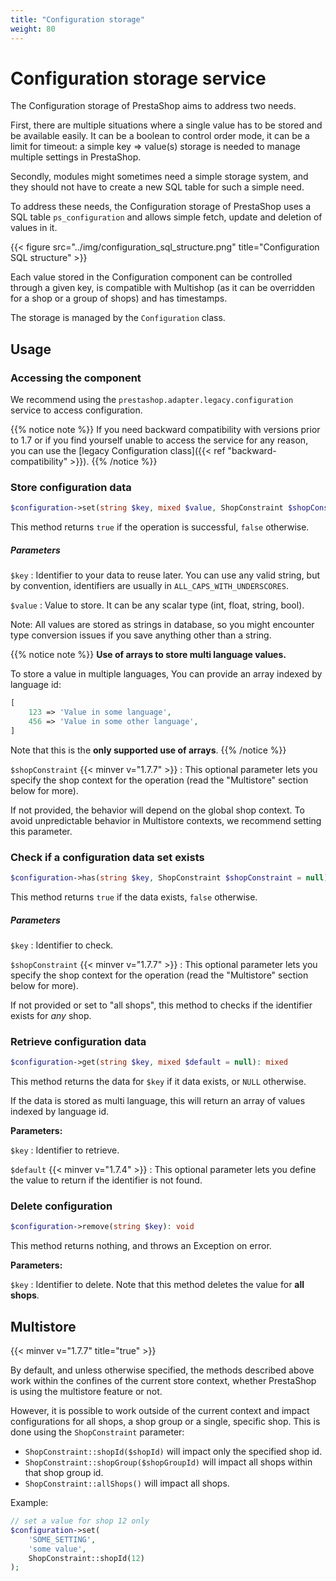 ```yaml
---
title: "Configuration storage"
weight: 80
---
```


# Configuration storage service

The Configuration storage of PrestaShop aims to address two needs.

First, there are multiple situations where a single value has to be stored and be available easily. It can be a boolean to control order mode, it can be a limit for timeout: a simple key => value(s) storage is needed to manage multiple settings in PrestaShop.

Secondly, modules might sometimes need a simple storage system, and they should not have to create a new SQL table for such a simple need.

To address these needs, the Configuration storage of PrestaShop uses a SQL table `ps_configuration` and allows simple fetch, update and deletion of values in it.

{{< figure src="../img/configuration_sql_structure.png" title="Configuration SQL structure" >}}

Each value stored in the Configuration component can be controlled through a given key, is compatible with Multishop (as it can be overridden for a shop or a group of shops) and has timestamps.

The storage is managed by the `Configuration` class.

## Usage

### Accessing the component

We recommend using the `prestashop.adapter.legacy.configuration` service to access configuration.

{{% notice note %}}
If you need backward compatibility with versions prior to 1.7 or if you find yourself unable to access the service for any reason, you can use the [legacy Configuration class]({{< ref "backward-compatibility" >}}).
{{% /notice %}}

### Store configuration data

```php
$configuration->set(string $key, mixed $value, ShopConstraint $shopConstraint = null): bool
```

This method returns `true` if the operation is successful, `false` otherwise.

##### Parameters

`$key`
: 
  Identifier to your data to reuse later. You can use any valid string, but by convention, identifiers are usually in `ALL_CAPS_WITH_UNDERSCORES`.
  
`$value`
: 
  Value to store. It can be any scalar type (int, float, string, bool). 

  Note: All values are stored as strings in database, so you might encounter type conversion issues if you save anything other than a string.

  {{% notice note %}}
  **Use of arrays to store multi language values.**
  
  To store a value in multiple languages, You can provide an array indexed by language id:
  ```php
  [
      123 => 'Value in some language',
      456 => 'Value in some other language',
  ]
  ```
  
  Note that this is the **only supported use of arrays**.
  {{% /notice %}}

`$shopConstraint` {{< minver v="1.7.7" >}}
: 
  This optional parameter lets you specify the shop context for the operation (read the "Multistore" section below for more). 
  
  If not provided, the behavior will depend on the global shop context. To avoid unpredictable behavior in Multistore contexts, we recommend setting this parameter.

### Check if a configuration data set exists

```php
$configuration->has(string $key, ShopConstraint $shopConstraint = null): bool
```

This method returns `true` if the data exists, `false` otherwise.

##### Parameters

`$key`
: 
  Identifier to check.

`$shopConstraint` {{< minver v="1.7.7" >}}
: 
  This optional parameter lets you specify the shop context for the operation (read the "Multistore" section below for more). 
  
  If not provided or set to "all shops", this method to checks if the identifier exists for _any_ shop.

### Retrieve configuration data

```php
$configuration->get(string $key, mixed $default = null): mixed
```

This method returns the data for `$key` if it data exists, or `NULL` otherwise.

If the data is stored as multi language, this will return an array of values indexed by language id.

**Parameters:**

`$key`
: 
  Identifier to retrieve.

`$default` {{< minver v="1.7.4" >}}
: 
  This optional parameter lets you define the value to return if the identifier is not found.

### Delete configuration

```php
$configuration->remove(string $key): void
```

This method returns nothing, and throws an Exception on error.

**Parameters:**

`$key`
: 
  Identifier to delete. Note that this method deletes the value for **all shops**.


## Multistore
{{< minver v="1.7.7" title="true" >}}

By default, and unless otherwise specified, the methods described above work within the confines of the current store context, whether PrestaShop is using the multistore feature or not.

However, it is possible to work outside of the current context and impact configurations for all shops, a shop group or a single, specific shop. This is done using the `ShopConstraint` parameter:

- `ShopConstraint::shopId($shopId)` will impact only the specified shop id.
- `ShopConstraint::shopGroup($shopGroupId)` will impact all shops within that shop group id.
- `ShopConstraint::allShops()` will impact all shops.

Example:

```php
// set a value for shop 12 only
$configuration->set(
    'SOME_SETTING',
    'some value',
    ShopConstraint::shopId(12)
);
```
